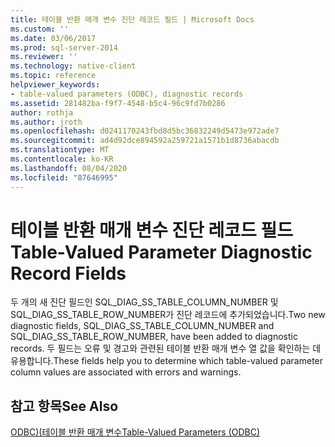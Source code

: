 ```yaml
---
title: 테이블 반환 매개 변수 진단 레코드 필드 | Microsoft Docs
ms.custom: ''
ms.date: 03/06/2017
ms.prod: sql-server-2014
ms.reviewer: ''
ms.technology: native-client
ms.topic: reference
helpviewer_keywords:
- table-valued parameters (ODBC), diagnostic records
ms.assetid: 281482ba-f9f7-4548-b5c4-96c9fd7b0286
author: rothja
ms.author: jroth
ms.openlocfilehash: d0241170243fbd8d5bc36832249d5473e972ade7
ms.sourcegitcommit: ad4d92dce894592a259721a1571b1d8736abacdb
ms.translationtype: MT
ms.contentlocale: ko-KR
ms.lasthandoff: 08/04/2020
ms.locfileid: "87646995"
---
```

# <a name="table-valued-parameter-diagnostic-record-fields"></a><span data-ttu-id="53e5d-102">테이블 반환 매개 변수 진단 레코드 필드</span><span class="sxs-lookup"><span data-stu-id="53e5d-102">Table-Valued Parameter Diagnostic Record Fields</span></span>
  <span data-ttu-id="53e5d-103">두 개의 새 진단 필드인 SQL_DIAG_SS_TABLE_COLUMN_NUMBER 및 SQL_DIAG_SS_TABLE_ROW_NUMBER가 진단 레코드에 추가되었습니다.</span><span class="sxs-lookup"><span data-stu-id="53e5d-103">Two new diagnostic fields, SQL_DIAG_SS_TABLE_COLUMN_NUMBER and SQL_DIAG_SS_TABLE_ROW_NUMBER, have been added to diagnostic records.</span></span> <span data-ttu-id="53e5d-104">두 필드는 오류 및 경고와 관련된 테이블 반환 매개 변수 열 값을 확인하는 데 유용합니다.</span><span class="sxs-lookup"><span data-stu-id="53e5d-104">These fields help you to determine which table-valued parameter column values are associated with errors and warnings.</span></span>  
  
## <a name="see-also"></a><span data-ttu-id="53e5d-105">참고 항목</span><span class="sxs-lookup"><span data-stu-id="53e5d-105">See Also</span></span>  
 [<span data-ttu-id="53e5d-106">ODBC&#41;&#40;테이블 반환 매개 변수</span><span class="sxs-lookup"><span data-stu-id="53e5d-106">Table-Valued Parameters &#40;ODBC&#41;</span></span>](table-valued-parameters-odbc.md)  
  
  
